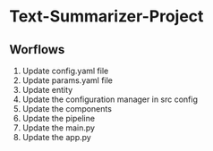 # Text-Summarizer-Project

## Worflows

1. Update config.yaml file
2. Update params.yaml file
3. Update entity
4. Update the configuration manager in src config
5. Update the components
6. Update the pipeline
7. Update the main.py
8. Update the app.py